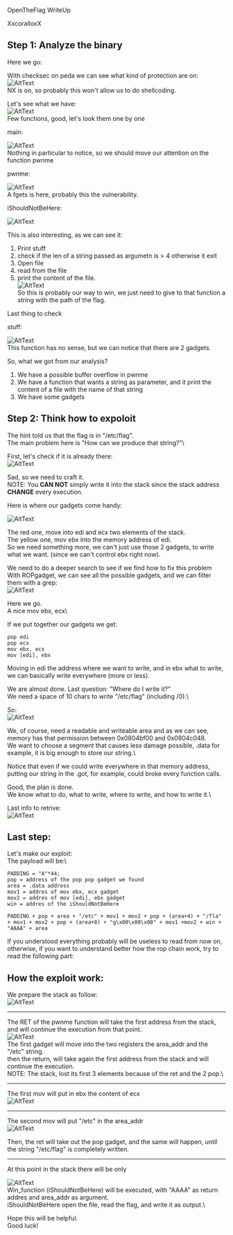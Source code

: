 OpenTheFlag WriteUp

XxcoralloxX

## Step 1: Analyze the binary

Here we go:

With checksec on peda we can see what kind of protection are on:\
![AltText](https://i.gyazo.com/714cd40ebff5d544322221ac06f71707.png)\
NX is on, so probably this won't allow us to do shellcoding.

Let's see what we have:\
![AltText](https://i.gyazo.com/205f20c3df6300e9269b0727445d7d34.png)\
Few functions, good, let's look them one by one

main:

![AltText](https://i.gyazo.com/2a037008d9eb4d64f77c88b9fd5b6599.png)\
Nothing in particular to notice, so we should move our attention on the function pwnme

pwnme:

![AltText](https://i.gyazo.com/2e8bf518da3e1c08d84ccda8da90d502.png)\
A fgets is here, probably this the vulnerability.

iShouldNotBeHere:

![AltText](https://i.gyazo.com/6d394616a3fecd742f950a56a4d940be.png)

This is also interesting, as we can see it:
1) Print stuff 
2) check if the len of a string passed as argumetn is > 4 otherwise it exit
3) Open  file
4) read from the file
5) print the content of the file.\
![AltText](https://i.gyazo.com/9033f77e80aeec5447f535298a3894b6.png)\
So this is probably our way to win, we just need to give to that function a string with the path of the flag.

Last thing to check

stuff:

![AltText](https://i.gyazo.com/fa11cafb82928a534247374dbb78b3d8.png)\
This function has no sense, but we can notice that there are 2 gadgets.

So, what we got from our analysis?
1) We have a possible buffer overflow in pwnme
2) We have a function that wants a string as parameter, and it print the content of a file with the name of that string
3) We have some gadgets


## Step 2: Think how to expoloit 

The hint told us that the flag is in "/etc/flag".\
The main problem here is "How can we produce that string?"\

First, let's check if it is already there:\
![AltText](https://i.gyazo.com/40a1a6b4c422283273bcf7a3f18cc67e.png)

Sad, so we need to craft it.\
NOTE: You **CAN NOT** simply write it into the stack since the stack address **CHANGE** every execution.

Here is where our gadgets come handy:

![AltText](https://i.gyazo.com/fa11cafb82928a534247374dbb78b3d8.png)

The red one, move into edi and ecx two elements of the stack.\
The yellow one, mov ebx into the memory address of edi.\
So we need something more, we can't just use those 2 gadgets, to write what we want. (since we can't control ebx right now).


We need to do a deeper search to see if we find how to fix this problem\
With ROPgadget, we can see all the possible gadgets, and we can filter them with a grep:\
![AltText](https://i.gyazo.com/8bf6e2b70c0f48b401ff4d88814d94ed.png)

Here we go.\
A nice mov ebx, ecx\

If we put together our gadgets we get:
```
pop edi
pop ecx
mov ebx, ecx
mov [edi], ebx
```

Moving in edi the address where we want to write, and in ebx what to write, we can basically write everywhere (more or less).

We are almost done.
Last question: "Where do I write it?"\
We need a space of 10 chars to write "/etc/flag" (including /0).\

So:\
![AltText](https://i.gyazo.com/fcf218269f752172bb71ffd680711924.png)

We, of course, need a readable and writeable area and as we can see, memory has that permission between 0x0804bf00 and 0x0804c048.\
We want to choose a segment that causes less damage possible, .data for example, it is big enough to store our string.\

Notice that even if we could write everywhere in that memory address, putting our string in the .got, for example, could broke every function calls.

Good, the plan is done.\
We know what to do, what to write, where to write, and how to write it.\

Last info to retrive:\
![AltText](https://i.gyazo.com/83050768edd4bc60b7ff55d249da7ca3.png)

## Last step:
Let's make our exploit:\
The payload will be:\
```
PADDING = "A"*44;
pop = address of the pop pop gadget we found
area = .data address
mov1 = addres of mov ebx, ecx gadget
mov2 = addres of mov [edi], ebx gadget
win = addres of the iShouldNotBeHere

PADDING + pop + area + "/etc" + mov1 + mov2 + pop + (area+4) + "/fla" + mov1 + mov2 + pop + (area+8) + "g\x00\x00\x00" + mov1 +mov2 + win + "AAAA" + area  
```


If you understood everything probably will be useless to read from now on, otherwise, if you want to understand better how the rop chain work, try to read the following part:

## How the exploit work:

We prepare the stack as follow:\
![AltText](https://i.gyazo.com/77ea80446d763dad4bc6a43741325208.png)

---

The RET of the pwnme function will take the first address from the stack, and will continue the execution from that point.\
![AltText](https://i.gyazo.com/d92b4fabb991f46d1461b0e31214880c.png)\
The first gadget will move into the two registers the area_addr and the "/etc" string.\
then the return, will take again the first address from the stack and will continue the execution. \
NOTE: The stack, lost its first 3 elements because of the ret and the 2 pop.\

---
The first mov will put in ebx the content of ecx\
![AltText](https://i.gyazo.com/81648db73a54ad6c873987ab1eec018a.png)

---
The second mov will put "/etc" in the area_addr\
![AltText](https://i.gyazo.com/fa2a3f5c0ea8030a20eabcd47903378a.png)

Then, the ret will take out the pop gadget, and the same will happen, until the string
"/etc/flag" is completely written.

---
At this point in the stack there will be only 

![AltText](https://i.gyazo.com/56efcea57c8bc6fc09b12dcb3482f6db.png)\
Win_function (iShouldNotBeHere) will be executed, with "AAAA" as return addres and area_addr as argument.\
iShouldNotBeHere open the file, read the flag, and write it as output.\

Hope this will be helpful. \
Good luck!
